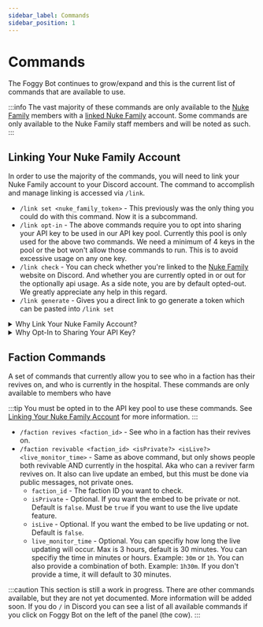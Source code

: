 ```yaml
---
sidebar_label: Commands
sidebar_position: 1
---
```


# Commands

The Foggy Bot continues to grow/expand and this is the current list of commands that are available to use.

:::info
The vast majority of these commands are only available to the [Nuke Family](https://nuke.family) members with a [linked Nuke Family](#linking-your-nuke-family-account) account. Some commands are only available to the Nuke Family staff members and will be noted as such.
:::

## Linking Your Nuke Family Account

In order to use the majority of the commands, you will need to link your Nuke Family account to your Discord account. The command to accomplish and manage linking is accessed via `/link`.

- `/link set <nuke_family_token>` - This previously was the only thing you could do with this command. Now it is a subcommand.
- `/link opt-in` - The above commands require you to opt into sharing your API key to be used in our API key pool. Currently this pool is only used for the above two commands. We need a minimum of 4 keys in the pool or the bot won't allow those commands to run. This is to avoid excessive usage on any one key.
- `/link check` - You can check whether you're linked to the [Nuke Family](https://nuke.family) website on Discord. And whether you are currently opted in or out for the optionally api usage. As a side note, you are by default opted-out. We greatly appreciate any help in this regard.
- `/link generate` - Gives you a direct link to go generate a token which can be pasted into `/link set`

<details>
<summary>Why Link Your Nuke Family Account?</summary>

Linking your account allows us to verify you are a Nuke Family member. It also allows the bot to access information from the Nuke Family site as-if you were logged in.

</details>

<details>
<summary>Why Opt-In to Sharing Your API Key?</summary>

Opting in to sharing your API key allows us to use your key in our API key pool. This pool is currently used for the [Faction Commands](#faction-commands). We need a minimum of 4 keys in the pool or the bot won't allow those commands to run. This is to avoid excessive usage on any one key. In the future it may get used to aid in other tools but I always intend to make sure we aren't using the key more than 25 times per minute. Ideally even less than this. If the key pool is small I will hold off on new features to ensure nobodies key is getting hammered.

For example, one future feature I plan to add is providing more information on reviving requests. This includes checking the players current status (in hospital or not?), whether they have revives on/off, and whether they have other things like early discharge available. This will be a great tool for revivers to know who to revive and who to avoid. This will require the API key pool to be used as the player data cannot be more than 30-60 seconds old. Currently with revive requests I can cache data like their player name and faction information for an extended period and avoid using the API key pool. But for this new feature I cannot do that as the information is more dynamic and "live" in nature. There will also be future tools to monitor chains and look for RW targets. Such as notifying when a player comes out of the hospital and can be attacked. All these things require substantially more API calls than my key alone can handle before being rate limited.

</details>

## Faction Commands

A set of commands that currently allow you to see who in a faction has their revives on, and who is currently in the hospital. These commands are only available to members who have

:::tip
You must be opted in to the API key pool to use these commands. See [Linking Your Nuke Family Account](#linking-your-nuke-family-account) for more information.
:::

- `/faction revives <faction_id>` - See who in a faction has their revives on.
- `/faction revivable <faction_id> <isPrivate?> <isLive?> <live_monitor_time>` - Same as above command, but only shows people both revivable AND currently in the hospital. Aka who can a reviver farm revives on. It also can live update an embed, but this must be done via public messages, not private ones.
  - `faction_id` - The faction ID you want to check.
  - `isPrivate` - Optional. If you want the embed to be private or not. Default is `false`. Must be `true` if you want to use the live update feature.
  - `isLive` - Optional. If you want the embed to be live updating or not. Default is `false`.
  - `live_monitor_time` - Optional. You can specifiy how long the live updating will occur. Max is 3 hours, default is 30 minutes. You can specifiy the time in minutes or hours. Example: `30m` or `1h`. You can also provide a combination of both. Example: `1h30m`. If you don't provide a time, it will default to 30 minutes.

:::caution
This section is still a work in progress. There are other commands available, but they are not yet documented. More information will be added soon. If you do `/` in Discord you can see a list of all available commands if you click on Foggy Bot on the left of the panel (the cow).
:::
